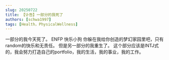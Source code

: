 ```yaml
---
slug: 20250722
title: 【讣告】一部分的我死了
authors: [schwa1997]
tags: [Health，PhysicalWellness]
---
```


一部分的我今天死了。
ENFP 快乐小狗 你躲在我给你创造的梦幻家园里吧，只有random的快乐和无责任。
但是另一部分的我重生了。
这个部分应该是INTJ式的，我会努力打造自己的portfolio，我的生活，我的事业，我的工作。

